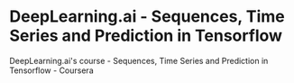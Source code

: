 # DeepLearning.ai - Sequences, Time Series and Prediction in Tensorflow
DeepLearning.ai's course - Sequences, Time Series and Prediction in Tensorflow - Coursera
